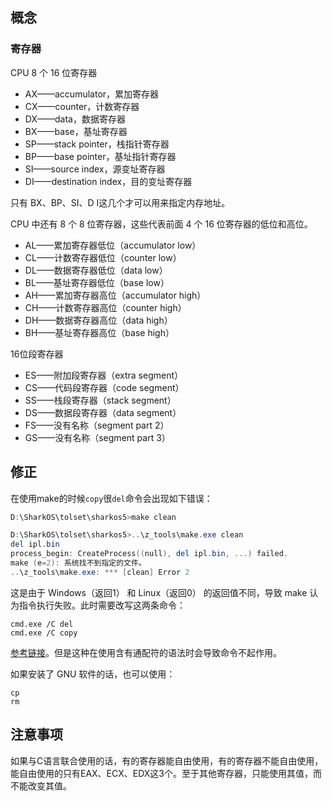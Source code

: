 ## 概念

### 寄存器

CPU 8 个 16 位寄存器

- AX——accumulator，累加寄存器
- CX——counter，计数寄存器
- DX——data，数据寄存器
- BX——base，基址寄存器
- SP——stack pointer，栈指针寄存器
- BP——base pointer，基址指针寄存器
- SI——source index，源变址寄存器
- DI——destination index，目的变址寄存器

只有 BX、BP、SI、D I这几个才可以用来指定内存地址。

CPU 中还有 8 个 8 位寄存器，这些代表前面 4 个 16 位寄存器的低位和高位。

- AL——累加寄存器低位（accumulator low）
- CL——计数寄存器低位（counter low）
- DL——数据寄存器低位（data low）
- BL——基址寄存器低位（base low）
- AH——累加寄存器高位（accumulator high）
- CH——计数寄存器高位（counter high）
- DH——数据寄存器高位（data high）
- BH——基址寄存器高位（base high）

16位段寄存器

- ES——附加段寄存器（extra segment）
- CS——代码段寄存器（code segment）
- SS——栈段寄存器（stack segment）
- DS——数据段寄存器（data segment）
- FS——没有名称（segment part 2）
- GS——没有名称（segment part 3）

## 修正

在使用make的时候`copy`很`del`命令会出现如下错误：

```powershell
D:\SharkOS\tolset\sharkos5>make clean

D:\SharkOS\tolset\sharkos5>..\z_tools\make.exe clean
del ipl.bin
process_begin: CreateProcess((null), del ipl.bin, ...) failed.
make (e=2): 系统找不到指定的文件。
..\z_tools\make.exe: *** [clean] Error 2
```

这是由于 Windows（返回1） 和 Linux（返回0） 的返回值不同，导致 make 认为指令执行失败。此时需要改写这两条命令：

```
cmd.exe /C del
cmd.exe /C copy
```

[参考链接](https://blog.csdn.net/u010540535/article/details/78367621?utm_medium=distribute.pc_relevant.none-task-blog-BlogCommendFromMachineLearnPai2-2.baidujs&depth_1-utm_source=distribute.pc_relevant.none-task-blog-BlogCommendFromMachineLearnPai2-2.baidujs)。但是这种在使用含有通配符的语法时会导致命令不起作用。

如果安装了 GNU 软件的话，也可以使用：

```
cp
rm
```

## 注意事项

如果与C语言联合使用的话，有的寄存器能自由使用，有的寄存器不能自由使用，能自由使用的只有EAX、ECX、EDX这3个。至于其他寄存器，只能使用其值，而不能改变其值。